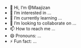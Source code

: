 - 👋 Hi, I’m @Maajizan
- 👀 I’m interested in ...
- 🌱 I’m currently learning ...
- 💞️ I’m looking to collaborate on ...
- 📫 How to reach me ...
- 😄 Pronouns: ...
- ⚡ Fun fact: ...

<!---
Maajizan/Maajizan is a ✨ special ✨ repository because its `README.md` (this file) appears on your GitHub profile.
You can click the Preview link to take a look at your changes.
--->
